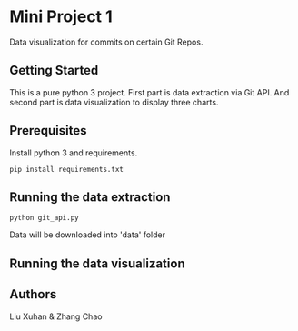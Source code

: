 # Mini Project 1

Data visualization for commits on certain Git Repos. 

## Getting Started

This is a pure python 3 project. First part is data extraction via Git API.
And second part is data visualization to display three charts.

## Prerequisites

Install python 3 and requirements.

```
pip install requirements.txt
```

## Running the data extraction

```
python git_api.py
```
Data will be downloaded into 'data' folder

## Running the data visualization

## Authors

Liu Xuhan & Zhang Chao